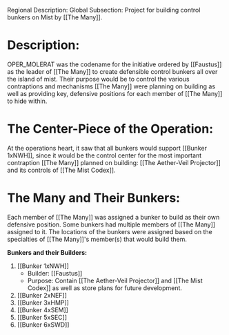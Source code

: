 Regional Description: Global
Subsection: Project for building control bunkers on Mist by [[The Many]]. 
# Description:
OPER_MOLERAT was the codename for the initiative ordered by [[Faustus]] as the leader of [[The Many]] to create defensible control bunkers all over the island of mist. Their purpose would be to control the various contraptions and mechanisms [[The Many]] were planning on building as well as providing key, defensive positions for each member of [[The Many]] to hide within. 
# The Center-Piece of the Operation:
At the operations heart, it saw that all bunkers would support [[Bunker 1xNWH]], since it would be the control center for the most important contraption [[The Many]] planned on building: [[The Aether-Veil Projector]] and its controls of [[The Mist Codex]]. 
# The Many and Their Bunkers:
Each member of [[The Many]] was assigned a bunker to build as their own defensive position. Some bunkers had multiple members of [[The Many]] assigned to it. The locations of the bunkers were assigned based on the specialties of [[The Many]]'s member(s) that would build them.

**Bunkers and their Builders:**
1. [[Bunker 1xNWH]] 
	- Builder: [[Faustus]]
	- Purpose: Contain [[The Aether-Veil Projector]] and [[The Mist Codex]] as well as store plans for future development.
1. [[Bunker 2xNEF]]
2. [[Bunker 3xHMP]]
3. [[Bunker 4xSEM]]
4. [[Bunker 5xSEC]]
5. [[Bunker 6xSWD]]